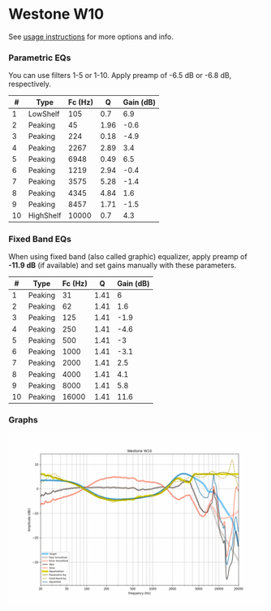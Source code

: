 # Westone W10
See [usage instructions](https://github.com/jaakkopasanen/AutoEq#usage) for more options and info.

### Parametric EQs
You can use filters 1-5 or 1-10. Apply preamp of -6.5 dB or -6.8 dB, respectively.

|   # | Type      |   Fc (Hz) |    Q |   Gain (dB) |
|-----|-----------|-----------|------|-------------|
|   1 | LowShelf  |       105 | 0.7  |         6.9 |
|   2 | Peaking   |        45 | 1.96 |        -0.6 |
|   3 | Peaking   |       224 | 0.18 |        -4.9 |
|   4 | Peaking   |      2267 | 2.89 |         3.4 |
|   5 | Peaking   |      6948 | 0.49 |         6.5 |
|   6 | Peaking   |      1219 | 2.94 |        -0.4 |
|   7 | Peaking   |      3575 | 5.28 |        -1.4 |
|   8 | Peaking   |      4345 | 4.84 |         1.6 |
|   9 | Peaking   |      8457 | 1.71 |        -1.5 |
|  10 | HighShelf |     10000 | 0.7  |         4.3 |

### Fixed Band EQs
When using fixed band (also called graphic) equalizer, apply preamp of **-11.9 dB** (if available) and set gains manually with these parameters.

|   # | Type    |   Fc (Hz) |    Q |   Gain (dB) |
|-----|---------|-----------|------|-------------|
|   1 | Peaking |        31 | 1.41 |         6   |
|   2 | Peaking |        62 | 1.41 |         1.6 |
|   3 | Peaking |       125 | 1.41 |        -1.9 |
|   4 | Peaking |       250 | 1.41 |        -4.6 |
|   5 | Peaking |       500 | 1.41 |        -3   |
|   6 | Peaking |      1000 | 1.41 |        -3.1 |
|   7 | Peaking |      2000 | 1.41 |         2.5 |
|   8 | Peaking |      4000 | 1.41 |         4.1 |
|   9 | Peaking |      8000 | 1.41 |         5.8 |
|  10 | Peaking |     16000 | 1.41 |        11.6 |

### Graphs
![](./Westone%20W10.png)
